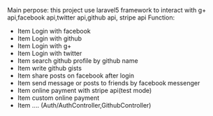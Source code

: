 Main perpose: this project use laravel5 framework to interact with g+ api,facebook api,twitter api,github api,
stripe api
Function:

* Item Login with facebook
* Item Login with github
* Item Login with g+
* Item Login with twitter
* Item search github profile by github name
* Item write github gists
* Item share posts on facebook after login
* Item send message or posts to friends by facebook messenger
* Item online payment with stripe api(test mode)
* Item custom online payment
* Item ....
(Auth/AuthController,GithubController)


